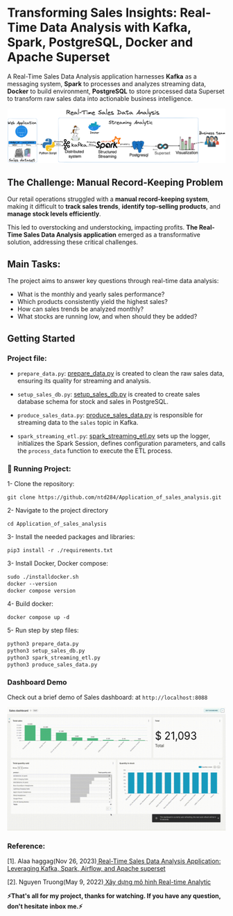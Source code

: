 # Transforming Sales Insights: Real-Time Data Analysis with Kafka, Spark, PostgreSQL, Docker and Apache Superset

A Real-Time Sales Data Analysis application harnesses <b>Kafka</b> as a messaging system, <b>Spark</b> to processes and analyzes streaming data, <b>Docker</b> to build environment, <b>PostgreSQL</b> to store processed data Superset to transform raw sales data into actionable business intelligence.

<p align="center">
  <img src="images/real-time-analysis.png" alt="Wallpaper">
</p>

## The Challenge: Manual Record-Keeping Problem

Our retail operations struggled with a <b>manual record-keeping system</b>, making it difficult to <b>track sales trends</b>, <b>identify top-selling products</b>, and <b>manage stock levels efficiently</b>. 

This led to overstocking and understocking, impacting profits. <b>The Real-Time Sales Data Analysis application</b> emerged as a transformative solution, addressing these critical challenges.

## Main Tasks:

The project aims to answer key questions through real-time data analysis:

- What is the monthly and yearly sales performance?
- Which products consistently yield the highest sales?
- How can sales trends be analyzed monthly?
- What stocks are running low, and when should they be added?

## Getting Started

###  Project file:

- `prepare_data.py`: [prepare_data.py](prepare_data.py) is created to clean the raw sales data, ensuring its quality for streaming and analysis.

- `setup_sales_db.py`: [setup_sales_db.py](setup_sales_db.py) is created to create sales database schema for stock and sales in PostgreSQL.

- `produce_sales_data.py`: [produce_sales_data.py](produce_sales_data.py) is responsible for streaming data to the `sales` topic in Kafka.

- `spark_streaming_etl.py`: [spark_streaming_etl.py](spark_streaming_etl.py) sets up the logger, initializes the Spark Session, defines configuration parameters, and calls the `process_data` function to execute the ETL process.

### 👟 Running Project:

1- Clone the repository:

```
git clone https://github.com/ntd284/Application_of_sales_analysis.git
```

2- Navigate to the project directory

```
cd Application_of_sales_analysis
```

3- Install the needed packages and libraries:

```
pip3 install -r ./requirements.txt
```

3- Install Docker, Docker compose:

```
sudo ./installdocker.sh
docker --version
docker compose version
```

4- Build docker:

```
docker compose up -d
```

5- Run step by step files:

```
python3 prepare_data.py
python3 setup_sales_db.py
python3 spark_streaming_etl.py
python3 produce_sales_data.py
```

### Dashboard Demo

Check out a brief demo of Sales dashboard: at `http://localhost:8088`

<p align="center">
  <img src="images/dashboard.gif" alt="Wallpaper">
</p>

### Reference:

[1]. Alaa haggag(Nov 26, 2023)[ Real-Time Sales Data Analysis Application: Leveraging Kafka, Spark, Airflow, and Apache superset ](https://medium.com/@alaahgag34/real-time-sales-data-analysis-application-leveraging-kafka-spark-airflow-and-apache-superset-f7db6a31823a)

[2]. Nguyen Truong(May 9, 2022)[ Xây dựng mô hình Real-time Analytic](https://www.linkedin.com/pulse/xây-dựng-mô-hình-real-time-analytic-nguyen-truong/)

<b> ⚡️That's all for my project, thanks for watching. If you have any question, don't hesitate inbox me.⚡️</b>
